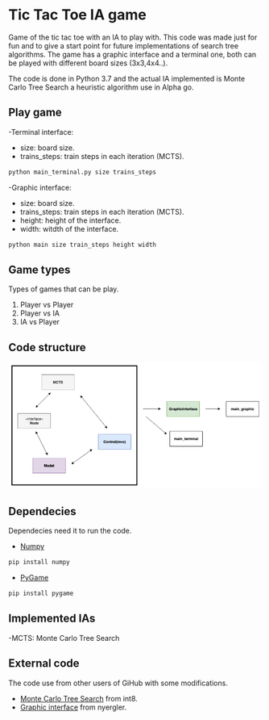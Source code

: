 # Tic Tac Toe IA game

Game of the tic tac toe with an IA to play with. This code was made just for fun and to give a start point for future implementations of search tree algorithms. The game has a graphic interface and a terminal one, both can be played with different board sizes (3x3,4x4..).

The code is done in Python 3.7 and the actual IA implemented is Monte Carlo Tree Search a heuristic algorithm use in Alpha go.

## Play game
  -Terminal interface:
  * size: board size.
  * trains_steps: train steps in each iteration (MCTS).
  ```python
  python main_terminal.py size trains_steps
  ```
  -Graphic interface:
  * size: board size.
  * trains_steps: train steps in each iteration (MCTS).
  * height: height of the interface.
  * width: witdth of the interface.
  ```python
  python main size train_steps height width
```

## Game types
  Types of games that can be play.
  1. Player vs Player
  2. Player vs IA
  3. IA vs Player

## Code structure

![Graph](https://github.com/ipmach/TicTacToe_IA/blob/master/Documentation/graph.png)

## Dependecies
  Dependecies need it to run the code.
  * [Numpy](https://numpy.org/)
  ```python
  pip install numpy
  ```
  * [PyGame](https://www.pygame.org)
  ```python
  pip install pygame
  ```
## Implemented IAs
  -MCTS: Monte Carlo Tree Search
  
## External code
  The code use from other users of GiHub with some modifications.
  * [Monte Carlo Tree Search](https://github.com/int8/monte-carlo-tree-search/blob/master/mctspy/games/examples/tictactoe.py) from int8.
  * [Graphic interface](https://github.com/nyergler/teaching-python-with-pygame/blob/master/ttt-tutorial/tictactoe.py) from nyergler.
